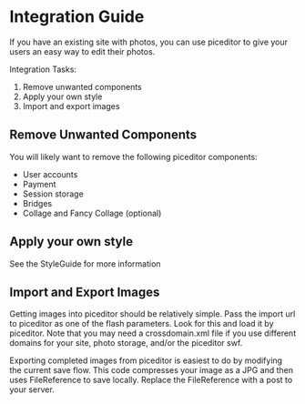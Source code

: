 # Integration Guide #

If you have an existing site with photos, you can use piceditor to give your users an easy way to edit their photos.

Integration Tasks:
  1. Remove unwanted components
  1. Apply your own style
  1. Import and export images

## Remove Unwanted Components ##

You will likely want to remove the following piceditor components:
  * User accounts
  * Payment
  * Session storage
  * Bridges
  * Collage and Fancy Collage (optional)

## Apply your own style ##

See the StyleGuide for more information

## Import and Export Images ##

Getting images into piceditor should be relatively simple. Pass the import url to piceditor as one of the flash parameters. Look for this and load it by piceditor. Note that you may need a crossdomain.xml file if you use different domains for your site, photo storage, and/or the piceditor swf.

Exporting completed images from piceditor is easiest to do by modifying the current save flow. This code compresses your image as a JPG and then uses FileReference to save locally. Replace the FileReference with a post to your server.